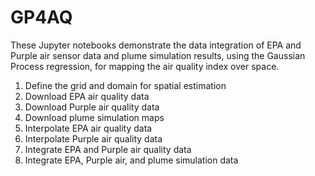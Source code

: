 # GP4AQ

These Jupyter notebooks demonstrate the data integration of EPA and Purple air sensor data and plume simulation results, using the Gaussian Process regression, for mapping the air quality index over space. 

1. Define the grid and domain for spatial estimation
3. Download EPA air quality data
4. Download Purple air quality data
5. Download plume simulation maps
6. Interpolate EPA air quality data
7. Interpolate Purple air quality data
8. Integrate EPA and Purple air quality data
9. Integrate EPA, Purple air, and plume simulation data  
